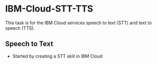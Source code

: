 # IBM-Cloud-STT-TTS

This task is for the IBM Cloud services speech to text (STT) and text to speech (TTS).

## Speech to Text

- Started by creating a STT skill in IBM Cloud
